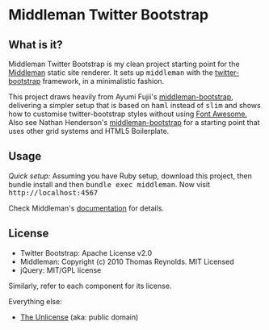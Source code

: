 # Middleman Twitter Bootstrap


## What is it?

Middleman Twitter Bootstrap is my clean project starting point for the [Middleman](http://middlemanapp.com/) static site renderer. It sets up <kbd>middleman</kbd> with the [twitter-bootstrap](http://twitter.github.com/bootstrap/) framework,
in a minimalistic fashion.

This project draws heavily from Ayumi Fujii's [middleman-bootstrap](https://github.com/fujimogn/middleman-bootstrap), delivering a simpler setup that is based on 
<kbd>haml</kbd> instead of <kbd>slim</kbd> and shows how to customise twitter-bootstrap styles without using [Font Awesome.](http://fortawesome.github.com/Font-Awesome/) 
Also see Nathan Henderson's [middleman-bootstrap](https://github.com/nathos/middleman-bootstrap) for a starting point that uses other grid systems and HTML5 Boilerplate.

## Usage

*Quick setup:* Assuming you have Ruby setup, download this project, then <kdb>bundle install</kbd> and then <kbd>bundle exec middleman</kbd>. Now visit <kbd>http://localhost:4567</kbd>

Check Middleman's [documentation](https://github.com/middleman/middleman) for details. 

## License

* Twitter Bootstrap: Apache License v2.0
* Middleman: Copyright (c) 2010 Thomas Reynolds. MIT Licensed
* jQuery: MIT/GPL license

Similarly, refer to each component for its license.

Everything else:

* [The Unlicense](http://unlicense.org/) (aka: public domain)
